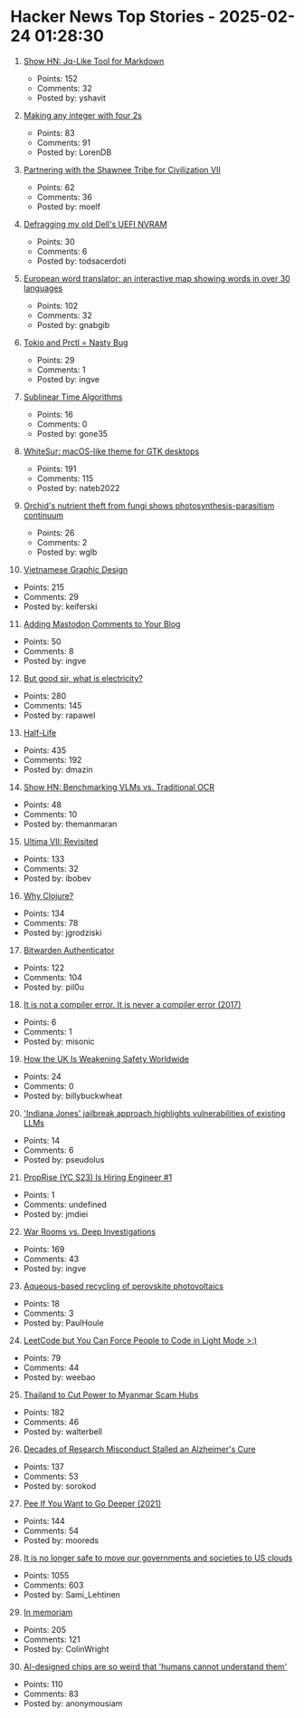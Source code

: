 # Hacker News Top Stories - 2025-02-24 01:28:30

1. [Show HN: Jq-Like Tool for Markdown](https://github.com/yshavit/mdq)
   - Points: 152
   - Comments: 32
   - Posted by: yshavit

2. [Making any integer with four 2s](https://eli.thegreenplace.net/2025/making-any-integer-with-four-2s/)
   - Points: 83
   - Comments: 91
   - Posted by: LorenDB

3. [Partnering with the Shawnee Tribe for Civilization VII](https://civilization.2k.com/civ-vii/news/civilization-vii-shawnee-tribe-partnership/)
   - Points: 62
   - Comments: 36
   - Posted by: moelf

4. [Defragging my old Dell's UEFI NVRAM](https://artemis.sh/2025/02/22/uefi-nvram-defrag.html)
   - Points: 30
   - Comments: 6
   - Posted by: todsacerdoti

5. [European word translator: an interactive map showing words in over 30 languages](https://ukdataexplorer.com/european-translator/)
   - Points: 102
   - Comments: 32
   - Posted by: gnabgib

6. [Tokio and Prctl = Nasty Bug](https://kobzol.github.io/rust/2025/02/23/tokio-plus-prctl-equals-nasty-bug.html)
   - Points: 29
   - Comments: 1
   - Posted by: ingve

7. [Sublinear Time Algorithms](https://people.csail.mit.edu/ronitt/sublinear.html)
   - Points: 16
   - Comments: 0
   - Posted by: gone35

8. [WhiteSur: macOS-like theme for GTK desktops](https://github.com/vinceliuice/WhiteSur-gtk-theme)
   - Points: 191
   - Comments: 115
   - Posted by: nateb2022

9. [Orchid's nutrient theft from fungi shows photosynthesis-parasitism continuum](https://phys.org/news/2025-02-orchid-nutrient-theft-fungi-photosynthesis.html)
   - Points: 26
   - Comments: 2
   - Posted by: wglb

10. [Vietnamese Graphic Design](https://vietgd.com/)
   - Points: 215
   - Comments: 29
   - Posted by: keiferski

11. [Adding Mastodon Comments to Your Blog](https://beej.us/blog/data/mastodon-comments/)
   - Points: 50
   - Comments: 8
   - Posted by: ingve

12. [But good sir, what is electricity?](https://lcamtuf.substack.com/p/but-good-sir-what-is-electricity)
   - Points: 280
   - Comments: 145
   - Posted by: rapawel

13. [Half-Life](https://www.filfre.net/2024/12/half-life/)
   - Points: 435
   - Comments: 192
   - Posted by: dmazin

14. [Show HN: Benchmarking VLMs vs. Traditional OCR](https://getomni.ai/ocr-benchmark)
   - Points: 48
   - Comments: 10
   - Posted by: themanmaran

15. [Ultima VII: Revisited](https://www.u7revisited.com/)
   - Points: 133
   - Comments: 32
   - Posted by: ibobev

16. [Why Clojure?](https://gaiwan.co/blog/why-clojure/)
   - Points: 134
   - Comments: 78
   - Posted by: jgrodziski

17. [Bitwarden Authenticator](https://bitwarden.com/products/authenticator/)
   - Points: 122
   - Comments: 104
   - Posted by: pil0u

18. [It is not a compiler error. It is never a compiler error (2017)](https://blog.plover.com/2017/11/12/)
   - Points: 6
   - Comments: 1
   - Posted by: misonic

19. [How the UK Is Weakening Safety Worldwide](https://blog.thenewoil.org/how-the-uk-is-weakening-safety-worldwide)
   - Points: 24
   - Comments: 0
   - Posted by: billybuckwheat

20. ['Indiana Jones' jailbreak approach highlights vulnerabilities of existing LLMs](https://techxplore.com/news/2025-02-indiana-jones-jailbreak-approach-highlights.html)
   - Points: 14
   - Comments: 6
   - Posted by: pseudolus

21. [PropRise (YC S23) Is Hiring Engineer #1](https://www.ycombinator.com/companies/proprise/jobs/ppipLUK-founding-engineer)
   - Points: 1
   - Comments: undefined
   - Posted by: jmdiei

22. [War Rooms vs. Deep Investigations](https://rachelbythebay.com/w/2025/02/22/war/)
   - Points: 169
   - Comments: 43
   - Posted by: ingve

23. [Aqueous-based recycling of perovskite photovoltaics](https://www.nature.com/articles/s41586-024-08408-7)
   - Points: 18
   - Comments: 3
   - Posted by: PaulHoule

24. [LeetCode but You Can Force People to Code in Light Mode >:)](https://www.beatcode.dev/)
   - Points: 79
   - Comments: 44
   - Posted by: weebao

25. [Thailand to Cut Power to Myanmar Scam Hubs](https://bangkoklocal.info/2025/02/05/thailand-to-cut-power-to-myanmar-scam-hubs/)
   - Points: 182
   - Comments: 46
   - Posted by: walterbell

26. [Decades of Research Misconduct Stalled an Alzheimer's Cure](https://www.sciencefriday.com/articles/doctored-book-excerpt/)
   - Points: 137
   - Comments: 53
   - Posted by: sorokod

27. [Pee If You Want to Go Deeper (2021)](https://peeifyouwanttogofaster.com/2021/05/24/pee-if-you-want-to-go-deeper/)
   - Points: 144
   - Comments: 54
   - Posted by: mooreds

28. [It is no longer safe to move our governments and societies to US clouds](https://berthub.eu/articles/posts/you-can-no-longer-base-your-government-and-society-on-us-clouds/)
   - Points: 1055
   - Comments: 603
   - Posted by: Sami_Lehtinen

29. [In memoriam](https://onlinesafetyact.co.uk/in_memoriam/)
   - Points: 205
   - Comments: 121
   - Posted by: ColinWright

30. [AI-designed chips are so weird that 'humans cannot understand them'](https://www.livescience.com/technology/computing/humans-cannot-really-understand-them-weird-ai-designed-chip-is-unlike-any-other-made-by-humans-and-performs-much-better)
   - Points: 110
   - Comments: 83
   - Posted by: anonymousiam

